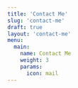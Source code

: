 ```yaml
---
title: 'Contact Me'
slug: 'contact-me'
draft: true
layout: 'contact-me'
menu:
  main:
    name: Contact Me
    weight: 3
    params:
      icon: mail
---
```


